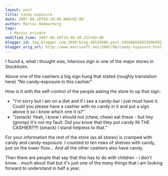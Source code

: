 ```yaml
---
layout: post
title: Candy-exposure
date: 2007-08-20T09:39:00.000+02:00
author: Marcus Hammarberg
tags:
  - Marcus private
modified_time: 2007-08-20T14:48:10.212+02:00
blogger_id: tag:blogger.com,1999:blog-36533086.post-2956868458258965011
blogger_orig_url: http://www.marcusoft.net/2007/08/candy-exposure.html
---
```


I found a, what i thought was, hilarious sign in one of the
major stores in Stockholm.

Above one of the cashiers a big sign hung that stated (roughly
translation here) "No candy-exposure in this cashier"

How is it with the self-control of the people asking the store to up
that sign:

- "I'm sorry but i am on a diet and if i see a candy-bar i just must
    have it. Could you please have a cashier with no candy in it and put
    a sign above it so i know which one it is?"
- "(smack) Yeah, i know i should not (chew, chew) eat these - but hey
    (gromp) it's not my fault. Did you
    know that they put candy IN THE CASHIER??!! (smack) I stand helpless
    to that."

For your information the rest of the store (as all stores) is cramped
with candy and candy-exposure. I counted to ten rows of shelves with
candy, just on the lower floor... And all the other cashiers also have
candy.

Then there are people that say that this has to do with children - i
don't know... much about that but it's just one of the many things that
i am looking forward to understand in half a year.
